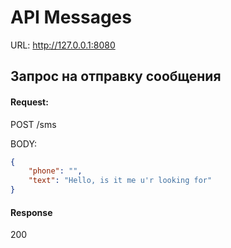 # API Messages

URL: http://127.0.0.1:8080

## Запрос на отправку сообщения

#### Request:

POST /sms

BODY:

````json
{
    "phone": "",
    "text": "Hello, is it me u'r looking for"
}
````
  
#### Response
200

